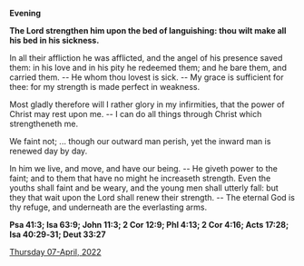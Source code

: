 **Evening**

**The Lord strengthen him upon the bed of languishing: thou wilt make all his bed in his sickness.**
 
In all their affliction he was afflicted, and the angel of his presence saved them: in his love and in his pity he redeemed them; and he bare them, and carried them. -- He whom thou lovest is sick. -- My grace is sufficient for thee: for my strength is made perfect in weakness.
 
Most gladly therefore will I rather glory in my infirmities, that the power of Christ may rest upon me. -- I can do all things through Christ which strengtheneth me.
 
We faint not; ... though our outward man perish, yet the inward man is renewed day by day.
 
In him we live, and move, and have our being. -- He giveth power to the faint; and to them that have no might he increaseth strength. Even the youths shall faint and be weary, and the young men shall utterly fall: but they that wait upon the Lord shall renew their strength. -- The eternal God is thy refuge, and underneath are the everlasting arms.  

**Psa 41:3; Isa 63:9; John 11:3; 2 Cor 12:9; Phl 4:13; 2 Cor 4:16; Acts 17:28; Isa 40:29‑31; Deut 33:27**

[Thursday 07-April, 2022](https://t.me/daily_light)
